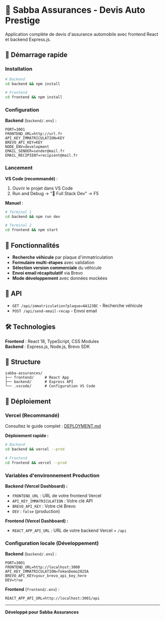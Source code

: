 # 🚗 Sabba Assurances - Devis Auto Prestige

Application complète de devis d'assurance automobile avec frontend React et backend Express.js.

## 🚀 Démarrage rapide

### Installation

```bash
# Backend
cd backend && npm install

# Frontend
cd frontend && npm install
```

### Configuration

**Backend** (`backend/.env`) :

```env
PORT=3001
FRONTEND_URL=http://url.fr
API_KEY_IMMATRICULATION=KEY
BREVO_API_KEY=KEY
NODE_ENV=development
EMAIL_SENDER=sender@mail.fr
EMAIL_RECIPIENT=recipient@mail.fr
```

### Lancement

**VS Code (recommandé)** :

1. Ouvrir le projet dans VS Code
2. Run and Debug → "🚀 Full Stack Dev" → F5

**Manuel** :

```bash
# Terminal 1
cd backend && npm run dev

# Terminal 2
cd frontend && npm start
```

## 📱 Fonctionnalités

- **Recherche véhicule** par plaque d'immatriculation
- **Formulaire multi-étapes** avec validation
- **Sélection version commerciale** du véhicule
- **Envoi email récapitulatif** via Brevo
- **Mode développement** avec données mockées

## 🔌 API

- `GET /api/immatriculation?plaque=AA123BC` - Recherche véhicule
- `POST /api/send-email-recap` - Envoi email

## 🛠️ Technologies

**Frontend** : React 18, TypeScript, CSS Modules  
**Backend** : Express.js, Node.js, Brevo SDK

## 📁 Structure

```
sabba-assurances/
├── frontend/     # React App
├── backend/      # Express API
└── .vscode/      # Configuration VS Code
```

## 🚀 Déploiement

### Vercel (Recommandé)

Consultez le guide complet : [DEPLOYMENT.md](./DEPLOYMENT.md)

**Déploiement rapide :**

```bash
# Backend
cd backend && vercel --prod

# Frontend
cd frontend && vercel --prod
```

### Variables d'environnement Production

**Backend (Vercel Dashboard) :**

- `FRONTEND_URL` : URL de votre frontend Vercel
- `API_KEY_IMMATRICULATION` : Votre clé API
- `BREVO_API_KEY` : Votre clé Brevo
- `DEV` : `false` (production)

**Frontend (Vercel Dashboard) :**

- `REACT_APP_API_URL` : URL de votre backend Vercel + `/api`

### Configuration locale (Développement)

**Backend** (`backend/.env`) :

```env
PORT=3001
FRONTEND_URL=http://localhost:3000
API_KEY_IMMATRICULATION=TokenDemo2025A
BREVO_API_KEY=your_brevo_api_key_here
DEV=true
```

**Frontend** (`frontend/.env`) :

```env
REACT_APP_API_URL=http://localhost:3001/api
```

---

**Développé pour Sabba Assurances**
